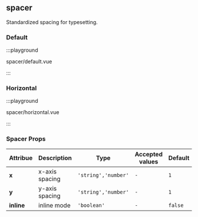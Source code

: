## spacer

Standardized spacing for typesetting.

### Default

:::playground

spacer/default.vue

:::

### Horizontal

:::playground

spacer/horizontal.vue

:::

### Spacer Props

| Attribue   | Description    | Type                | Accepted values | Default |
| ---------- | -------------- | ------------------- | --------------- | ------- |
| **x**      | x-axis spacing | `'string','number'` | `-`             | `1`     |
| **y**      | y-axis spacing | `'string','number'` | `-`             | `1`     |
| **inline** | inline mode    | `'boolean'`         | `-`             | `false` |
